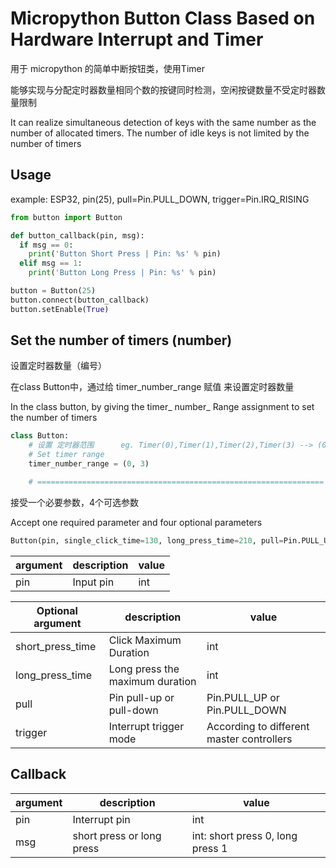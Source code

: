 # Micropython Button Class Based on Hardware Interrupt and Timer
用于 micropython 的简单中断按钮类，使用Timer


能够实现与分配定时器数量相同个数的按键同时检测，空闲按键数量不受定时器数量限制


It can realize simultaneous detection of keys with the same number as the number of allocated timers. The number of idle keys is not limited by the number of timers

## Usage
example: ESP32, pin(25), pull=Pin.PULL_DOWN, trigger=Pin.IRQ_RISING

``` python
from button import Button

def button_callback(pin, msg):
  if msg == 0:
    print('Button Short Press | Pin: %s' % pin)
  elif msg == 1:
    print('Button Long Press | Pin: %s' % pin)

button = Button(25)
button.connect(button_callback)
button.setEnable(True)
```

## Set the number of timers (number)
设置定时器数量（编号）

在class Button中，通过给 timer_number_range 赋值 来设置定时器数量

In the class button, by giving the timer_ number_ Range assignment to set the number of timers

``` python
class Button:
    # 设置 定时器范围      eg. Timer(0),Timer(1),Timer(2),Timer(3) --> (0, 3)
    # Set timer range
    timer_number_range = (0, 3)

    # ================================================================
```


接受一个必要参数，4个可选参数

Accept one required parameter and four optional parameters

``` python
Button(pin, single_click_time=130, long_press_time=210, pull=Pin.PULL_UP, trigger=Pin.IRQ_FALLING)
```
| argument       | description           | value |
|-------------|-------------|-----------|  
|pin|Input pin|int|

| Optional argument       | description           | value |
|-------------|-------------|-----------|  
|short_press_time|Click Maximum Duration|int|
|long_press_time|Long press the maximum duration|int|
|pull|Pin pull-up or pull-down|Pin.PULL_UP or Pin.PULL_DOWN|
|trigger|Interrupt trigger mode|According to different master controllers|

## Callback
| argument       | description           | value |
|-------------|-------------|-----------|  
|pin|Interrupt pin|int|
|msg|short press or long press|int: short press 0, long press 1|
